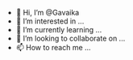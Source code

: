 - 👋 Hi, I’m @Gavaika
- 👀 I’m interested in ...
- 🌱 I’m currently learning ...
- 💞️ I’m looking to collaborate on ...
- 📫 How to reach me ...

<!---
Gavaika/Gavaika is a ✨ special ✨ repository because its `README.md` (this file) appears on your GitHub profile.
You can click the Preview link to take a look at your changes.
--->
